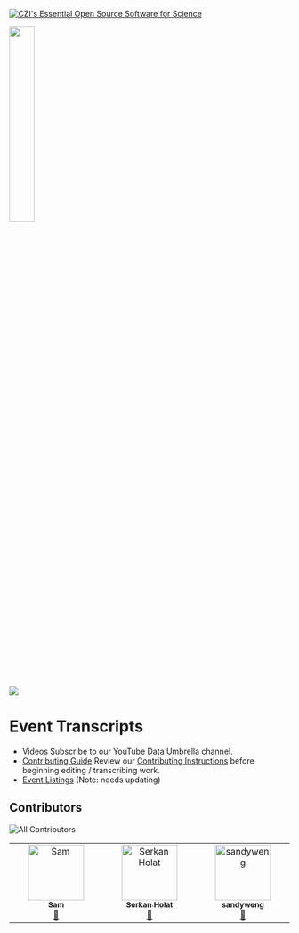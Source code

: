 [![CZI's Essential Open Source Software for Science](https://chanzuckerberg.github.io/open-science/badges/CZI-EOSS.svg)](https://czi.co/EOSS) 

<p >
 <a href="https://www.dataumbrella.org" target="_blank"> <img src="images/full_logo_transparent.png" height="30%" width="30%" /> </a>
</p>

![]([yourFile.gif](https://github.com/data-umbrella/info/blob/main/du-logos/du-seasons.gif))

# Event Transcripts
 - [Videos](https://www.youtube.com/c/DataUmbrella/videos)
Subscribe to our YouTube [Data Umbrella channel](https://www.youtube.com/c/DataUmbrella/videos).
- [Contributing Guide](CONTRIBUTING.md)
Review our [Contributing Instructions](CONTRIBUTING.md) before beginning editing / transcribing work.
- [Event Listings](event-listings.md) (Note: needs updating)

## Contributors
![All Contributors](https://img.shields.io/github/all-contributors/data-umbrella/event-transcripts?color=ee8449&style=flat-square)
<!-- ALL-CONTRIBUTORS-LIST:START - Do not remove or modify this section -->
<!-- prettier-ignore-start -->
<!-- markdownlint-disable -->
<table>
  <tbody>
    <tr>
      <td align="center" valign="top" width="16.66%"><a href="https://www.smiyamoto.dev/"><img src="https://avatars.githubusercontent.com/u/29167127?v=4?s=100" width="100px;" alt="Sam"/><br /><sub><b>Sam</b></sub></a><br /><a href="#doc-samvmdev" title="Documentation">📖</a></td>
      <td align="center" valign="top" width="16.66%"><a href="https://forcrowd.org"><img src="https://avatars.githubusercontent.com/u/1284601?v=4?s=100" width="100px;" alt="Serkan Holat"/><br /><sub><b>Serkan Holat</b></sub></a><br /><a href="#promotion-coni2k" title="Promotion">📣</a></td>
      <td align="center" valign="top" width="16.66%"><a href="https://github.com/sandyweng"><img src="https://avatars.githubusercontent.com/u/66491502?v=4?s=100" width="100px;" alt="sandyweng"/><br /><sub><b>sandyweng</b></sub></a><br /><a href="#promotion-sandyweng" title="Promotion">📣</a></td>
    </tr>
  </tbody>
</table>

<!-- markdownlint-restore -->
<!-- prettier-ignore-end -->

<!-- ALL-CONTRIBUTORS-LIST:END -->
